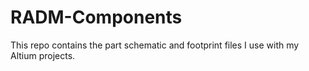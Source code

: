# RADM-Components
This repo contains the part schematic and footprint files I use with my Altium projects.
